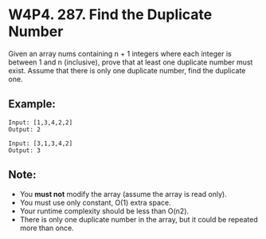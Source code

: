 # W4P4. 287. Find the Duplicate Number

Given an array nums containing n + 1 integers where each integer is between 1 and n (inclusive), prove that at least one duplicate number must exist. Assume that there is only one duplicate number, find the duplicate one.

## Example:
```
Input: [1,3,4,2,2]
Output: 2

Input: [3,1,3,4,2]
Output: 3
```
## Note:

* You **must not** modify the array (assume the array is read only).
* You must use only constant, O(1) extra space.
* Your runtime complexity should be less than O(n2).
* There is only one duplicate number in the array, but it could be repeated more than once.
